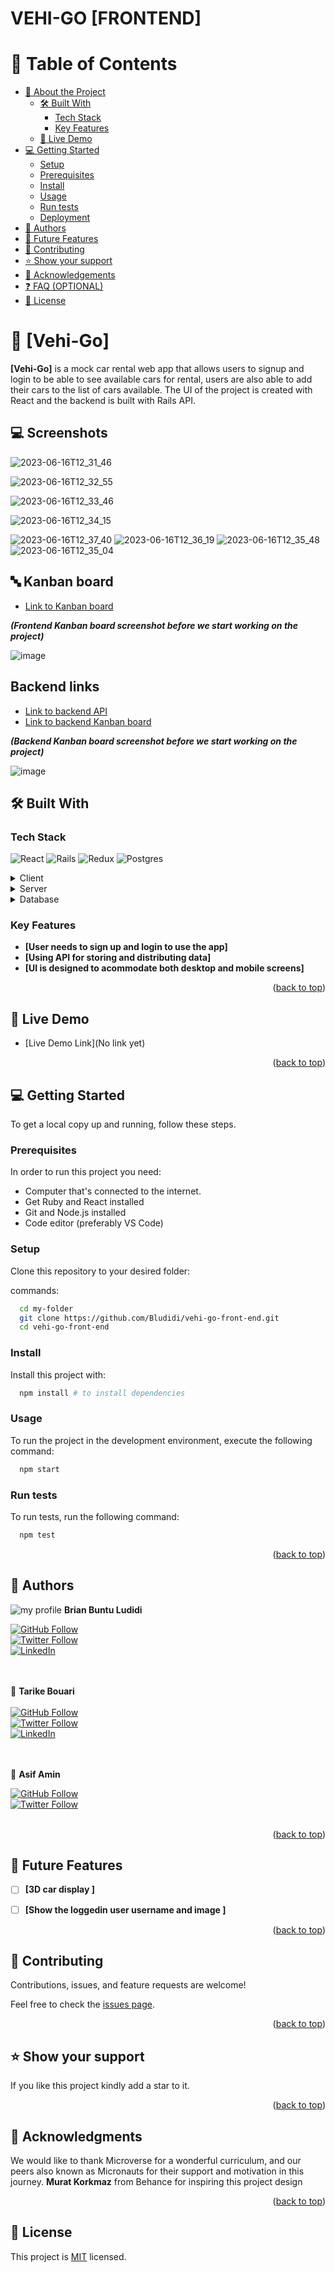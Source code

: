 # VEHI-GO [FRONTEND]


<!-- TABLE OF CONTENTS -->

# 📗 Table of Contents

- [📖 About the Project](#about-project)
  - [🛠 Built With](#built-with)
    - [Tech Stack](#tech-stack)
    - [Key Features](#key-features)
  - [🚀 Live Demo](#live-demo)
- [💻 Getting Started](#getting-started)
  - [Setup](#setup)
  - [Prerequisites](#prerequisites)
  - [Install](#install)
  - [Usage](#usage)
  - [Run tests](#run-tests)
  - [Deployment](#triangular_flag_on_post-deployment)
- [👥 Authors](#authors)
- [🔭 Future Features](#future-features)
- [🤝 Contributing](#contributing)
- [⭐️ Show your support](#support)
- [🙏 Acknowledgements](#acknowledgements)
- [❓ FAQ (OPTIONAL)](#faq)
- [📝 License](#license)

<!-- PROJECT DESCRIPTION -->

# 📖 [Vehi-Go] <a name="about-project"></a>

**[Vehi-Go]** is a mock car rental web app that allows users to signup and login to be able to see available cars for rental, users are also able to add their cars to the list of cars available. The UI of the project is created with React and the backend is built with Rails API.

## 💻 Screenshots
![2023-06-16T12_31_46](https://github.com/Bludidi/vehi-go-frontend/assets/86472119/1c577da5-f190-4385-8235-a6f3ed5673ae)

![2023-06-16T12_32_55](https://github.com/Bludidi/vehi-go-frontend/assets/86472119/3f8c800f-aeec-4843-8377-7cea5c2aa93c)

![2023-06-16T12_33_46](https://github.com/Bludidi/vehi-go-frontend/assets/86472119/0ea2ab50-88ae-4b1c-bbe6-baa8ce6ad7f2)

![2023-06-16T12_34_15](https://github.com/Bludidi/vehi-go-frontend/assets/86472119/fe1a8a38-a062-4431-91c1-7e8dd168762e)

![2023-06-16T12_37_40](https://github.com/Bludidi/vehi-go-frontend/assets/86472119/3420a6c9-bba6-4a96-8a6d-23ebc79642cf)
![2023-06-16T12_36_19](https://github.com/Bludidi/vehi-go-frontend/assets/86472119/f5023471-d12f-474f-8716-d0d918ba271e)
![2023-06-16T12_35_48](https://github.com/Bludidi/vehi-go-frontend/assets/86472119/5e2b15f9-23c9-4018-b7d6-3cf32f80c885)
![2023-06-16T12_35_04](https://github.com/Bludidi/vehi-go-frontend/assets/86472119/7bbfb7a1-f079-4b04-bec4-b1f53be35f8b)


## 🔤 Kanban board 
- [Link to Kanban board](https://github.com/users/Bludidi/projects/5) <br />

***(Frontend Kanban board screenshot before we start working on the project)***

![image](https://github.com/Bludidi/vehi-go-frontend/assets/86472119/b4402178-aa5b-4670-a412-b61f83308c58)


## Backend links
- [Link to backend API](https://github.com/asifaminisonline/Vegi-Go-Backend.git) 
- [Link to backend Kanban board](https://github.com/users/tarikbouari/projects/4)

***(Backend Kanban board screenshot before we start working on the project)***

 ![image](https://github.com/Bludidi/vehi-go-frontend/assets/86472119/2b62ce83-b35f-4498-9220-4d99f9a3fc13)


## 🛠 Built With <a name="built-with"></a>

### Tech Stack 
![React](https://img.shields.io/badge/react-%2320232a.svg?style=plastic&logo=react&logoColor=%2361DAFB) 
![Rails](https://img.shields.io/badge/rails-%23CC0000.svg?style=plastic&logo=ruby-on-rails&logoColor=white) 
![Redux](https://img.shields.io/badge/redux-%23593d88.svg?style=plastic&logo=redux&logoColor=white)
![Postgres](https://img.shields.io/badge/postgres-%23316192.svg?style=plastic&logo=postgresql&logoColor=white)  <a name="tech-stack"></a>

<details>
  <summary>Client</summary>
  <ul>
    <li><a href="https://reactjs.org/">React.js</a></li>
  </ul>
</details>

<details>
  <summary>Server</summary>
  <ul>
    <li><a href="https://rubyonrails.org/">Rails</a></li>
  </ul>
</details>

<details>
<summary>Database</summary>
  <ul>
    <li><a href="https://www.postgresql.org/">PostgreSQL</a></li>
  </ul>
</details>


<!-- Features -->

### Key Features <a name="key-features"></a>

- **[User needs to sign up and login to use the app]**
- **[Using API for storing and distributing data]**
- **[UI is designed to acommodate both desktop and mobile screens]**

<p align="right">(<a href="#readme-top">back to top</a>)</p>

<!-- LIVE DEMO -->

## 🚀 Live Demo <a name="live-demo"></a>


- [Live Demo Link](No link yet)

<p align="right">(<a href="#readme-top">back to top</a>)</p>

<!-- GETTING STARTED -->

## 💻 Getting Started <a name="getting-started"></a>


To get a local copy up and running, follow these steps.

### Prerequisites

In order to run this project you need:
- Computer that's connected to the internet.
- Get Ruby and React installed
- Git and Node.js installed 
- Code editor (preferably VS Code)

### Setup

Clone this repository to your desired folder:

 commands:

```sh
  cd my-folder
  git clone https://github.com/Bludidi/vehi-go-front-end.git
  cd vehi-go-front-end
```


### Install

Install this project with:

```sh
  npm install # to install dependencies
```

### Usage

To run the project in the development environment, execute the following command:

```sh
  npm start 
```


### Run tests

To run tests, run the following command:

```sh
  npm test
```

<p align="right">(<a href="#readme-top">back to top</a>)</p>

<!-- AUTHORS -->

## 👥 Authors <a name="authors"></a>

![my profile](https://avatars.githubusercontent.com/u/86472119?s=40&v=4) **Brian Buntu Ludidi** <br />

<a href="https://github.com/Bludidi">
  <img src="https://img.shields.io/github/followers/Bludidi?label=Follow%20%40Bludidi&style=social" alt="GitHub Follow">
</a> <br />

<a href="https://twitter.com/BB_Ludidi">
  <img src="https://img.shields.io/twitter/follow/BB_Ludidi?label=Follow%20%40BB_Ludidi&style=social" alt="Twitter Follow">
</a> <br />

<a href="https://www.linkedin.com/in/brian-ludidi-92754174">
  <img src="https://img.shields.io/badge/LinkedIn-0077B5?style=social&logo=linkedin&logoColor=blue" alt="LinkedIn">
</a> <br /> <br /><br />


👤 **Tarike Bouari** <br /><br />
<a href="https://github.com/tarikbouari">
  <img src="https://img.shields.io/github/followers/tarikbouari?label=Follow%20%40tarikbouari&style=social" alt="GitHub Follow">
</a> <br />
<a href="https://twitter.com/tarikbouari">
  <img src="https://img.shields.io/twitter/follow/tarikbouari?label=Follow%20%40tarikbouari&style=social" alt="Twitter Follow">
</a> <br />
<a href="https://www.linkedin.com/in/tarikbouari">
  <img src="https://img.shields.io/badge/LinkedIn-0077B5?style=social&logo=linkedin&logoColor=blue" alt="LinkedIn">
</a> <br /> <br /><br />

👤 **Asif Amin**

<a href="https://github.com/asifaminisonline">
  <img src="https://img.shields.io/github/followers/asifaminisonline?label=Follow%20%40asifaminisonline&style=social" alt="GitHub Follow">
</a> <br />

<a href="https://twitter.com/AminAmi53306702">
  <img src="https://img.shields.io/twitter/follow/AminAmi53306702?label=Follow%20%40AminAmi53306702&style=social" alt="Twitter Follow">
</a> <br /><br />


<p align="right">(<a href="#readme-top">back to top</a>)</p>

<!-- FUTURE FEATURES -->

## 🔭 Future Features <a name="future-features"></a>

- [ ] **[3D car display ]**
- [ ] **[Show the loggedin user username and image ]**


<p align="right">(<a href="#readme-top">back to top</a>)</p>

<!-- CONTRIBUTING -->

## 🤝 Contributing <a name="contributing"></a>

Contributions, issues, and feature requests are welcome!

Feel free to check the [issues page](../../issues/).

<p align="right">(<a href="#readme-top">back to top</a>)</p>

<!-- SUPPORT -->

## ⭐️ Show your support <a name="support"></a>



If you like this project kindly add a star to it.

<p align="right">(<a href="#readme-top">back to top</a>)</p>

<!-- ACKNOWLEDGEMENTS -->

## 🙏 Acknowledgments <a name="acknowledgements"></a>


We would like to thank Microverse for a wonderful curriculum, and our peers also known as Micronauts for their support and motivation in this journey. 
**Murat Korkmaz** from Behance for inspiring this project design


<p align="right">(<a href="#readme-top">back to top</a>)</p>


## 📝 License <a name="license"></a>

This project is [MIT](./LICENSE) licensed.

